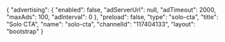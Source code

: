 {
    "advertising": {
        "enabled": false,
        "adServerUrl": null,
        "adTimeout": 2000,
        "maxAds": 100,
        "adInterval": 0
    },
    "preload": false,
    "type": "solo-cta",
    "title": "Solo CTA",
    "name": "solo-cta",
    "channelId": "117404133",
    "layout": "bootstrap"
}